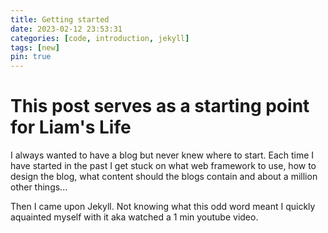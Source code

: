 ```yaml
---
title: Getting started
date: 2023-02-12 23:53:31
categories: [code, introduction, jekyll]
tags: [new]
pin: true
---
```


# This post serves as a starting point for Liam's Life

I always wanted to have a blog but never knew where to start. Each time I have started in the past I get stuck on what web framework to use, how to design the blog, what content should the blogs contain and about a million other things... 

Then I came upon Jekyll. Not knowing what this odd word meant I quickly aquainted myself with it aka watched a 1 min youtube video.